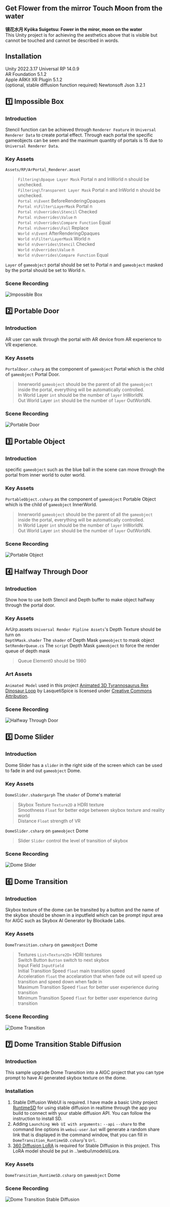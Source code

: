 ## Get Flower from the mirror Touch Moon from the water
**镜花水月 Kyōka Suigetsu: Fower in the miror, moon on the water**  
This Unity project is for achieving the aesthetics above that is visible but cannot be touched and cannot be described in words. 
## Installation  
Unity 2022.3.17
Universal RP 14.0.9  
AR Foundation 5.1.2  
Apple ARKit XR Plugin 5.1.2  
(optional, stable diffusion function required) Newtonsoft Json 3.2.1  

## :one: Impossible Box
### Introduction
Stencil function can be achieved through `Renderer Feature` in `Universal Renderer Data` to create portal effect. Through each portal the specific gameobjects can be seen and the maximum quantity of portals is 15 due to  `Universal Renderer Data`.
### Key Assets
`Assets/RP/ArPortal_Renderer.asset`  
>`Filtering\Opaque Layer Mask` Portal n and InWorld n should be unchecked.  
>`Filtering\Transparent Layer Mask` Portal n and InWorld n should be unchecked.  
>`Portal n\Event` BeforeRenderingOpaques  
>`Portal n\Filter\LayerMask` Portal n  
>`Portal n\Overrides\Stencil` Checked  
>`Portal n\Overrides\Value` n  
>`Portal n\Overrides\Compare Function` Equal  
>`Portal n\Overrides\Fail` Replace  
>`World n\Event` AfterRenderingOpaques  
>`World n\Filter\LayerMask` World n  
>`World n\Overrides\Stencil` Checked  
>`World n\Overrides\Value` n  
>`World n\Overrides\Compare Function` Equal  
  
`Layer` of `gameobject` portal should be set to Portal n and `gameobject` masked by the portal should be set to World n.  
### Scene Recording
![Impossible Box](https://github.com/Tongzhou-Yu/ar-portal-arfoundation-urp/blob/main/ScreenRecordingGIF/ImpossibleBox.gif)  
## 2️⃣ Portable Door
### Introduction
AR user can walk through the portal with AR device from AR experience to VR experience.  
### Key Assets
`PortalDoor.csharp` as the component of `gameobject` Portal which is the child of `gameobject` Portal Door.  
>Innerworld `gameobject` should be the parent of all the `gameobject` inside the portal, everything will be automatically controlled.  
>In World Layer `int` should be the number of `layer` InWorldN.  
>Out World Layer `int` should be the number of `layer` OutWorldN.  
### Scene Recording
![Portable Door](https://github.com/Tongzhou-Yu/ar-portal-arfoundation-urp/blob/main/ScreenRecordingGIF/PortableDoor.gif)  
## 3️⃣ Portable Object
### Introduction
specific `gameobject` such as the blue ball in the scene can move through the portal from inner world to outer world.  
### Key Assets
`PortableObject.csharp` as the component of `gameobject` Portable Object which is the child of `gameobject` InnerWorld.  
>Innerworld `gameobject` should be the parent of all the `gameobject` inside the portal, everything will be automatically controlled.  
>In World Layer `int` should be the number of `layer` InWorldN.  
>Out World Layer `int` should be the number of `layer` OutWorldN.   
### Scene Recording
![Portable Object](https://github.com/Tongzhou-Yu/ar-portal-arfoundation-urp/blob/main/ScreenRecordingGIF/PortableObject.gif)   
## 4️⃣ Halfway Through Door
### Introduction  
Show how to use both Stencil and Depth buffer to make object halfway through the portal door.  
### Key Assets  
ArUrp.assets `Universal Render Pipline Assets`'s Depth Texture should be turn on   
`DepthMask.shader` The `shader` of Depth Mask `gameobject` to mask object  
`SetRenderQueue.cs` The `script` Depth Mask `gameobject` to force the render queue of depth mask  
>Queue Element0 should be 1980  
### Art Assets
`Animated Model` used in this project [Animated 3D Tyrannosaurus Rex Dinosaur Loop](https://skfb.ly/o9oJ8) by LasquetiSpice is licensed under [Creative Commons Attribution](http://creativecommons.org/licenses/by/4.0/).
### Scene Recording
![Halfway Through Door](https://github.com/Tongzhou-Yu/ar-portal-arfoundation-urp/blob/main/ScreenRecordingGIF/HalfwayThroughDoor.gif)   
## 5️⃣ Dome Slider
### Introduction
Dome Slider has a `slider` in the right side of the screen which can be used to fade in and out `gameobject` Dome.  
### Key Assets
`DomeSlider.shadergarph` The `shader` of Dome's material
>Skybox Texture `Texture2D` a HDRI texture  
>Smoothness `Float` for better edge between skybox texture and reality world  
>Distance `Float` strength of VR

`DomeSlider.csharp` on `gameobject` Dome  
>Slider `Slider` control the level of transition of skybox  
### Scene Recording
![Dome Slider](https://github.com/Tongzhou-Yu/ar-portal-arfoundation-urp/blob/main/ScreenRecordingGIF/DomeSlider.gif)  
## 6️⃣ Dome Transition
### Introduction
Skybox texture of the dome can be transited by a button and the name of the skybox should be shown in a inputfield which can be prompt input area for AIGC such as Skybox AI Generator by Blockade Labs.  
### Key Assets
`DomeTransition.csharp` on `gameobject` Dome  
>Textures `List<Texture2D>` HDRI textures  
>Switch Button `Button` switch to next skybox  
>Input Field `InputField`  
>Initial Transition Speed `float` main transition speed  
>Acceleration `float` the accelaration that when fade out will speed up transition and speed down when fade in  
>Maximum Transition Speed `float` for better user experience during transition  
>Minimum Transition Speed `float` for better user experience during transition  
### Scene Recording
![Dome Transition](https://github.com/Tongzhou-Yu/ar-portal-arfoundation-urp/blob/main/ScreenRecordingGIF/DomeTransition.gif)  
## 7️⃣ Dome Transition Stable Diffusion
### Introduction  
This sample upgrade Dome Transition into a AIGC project that you can type prompt to have AI generated skybox texture on the dome. 
### Installation  
1. Stable Diffusion WebUI is required. I have made a basic Unity project [RuntimeSD](https://github.com/Tongzhou-Yu/RuntimeStableDiffusion) for using stable diffusion in realtime through the app you build to connect with your stable diffusion API. You can follow the instruction to install SD.
2. Adding `Launching Web UI with arguments:` `--api` `--share` to the command line options in `webui-user.bat` will generate a random share link that is displayed in the command window, that you can fill in `DomeTransition_RuntimeSD.csharp`'s `Url`.  
3. [360 Diffusion LoRA](https://civitai.com/models/26815/360-diffusion-lora-for-sd-15) is required for Stable Diffusion in this project. This LoRA model should be put in ..\webui\models\Lora.    
### Key Assets
`DomeTransition_RuntimeSD.csharp` on `gameobject` Dome  
### Scene Recording
![Dome Transition Stable Diffusion](https://github.com/Tongzhou-Yu/ar-portal-arfoundation-urp/blob/main/ScreenRecordingGIF/DomeTransition_StableDiffusion.gif)  

